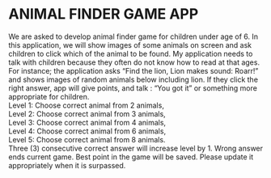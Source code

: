 # ANIMAL FINDER GAME APP
We are asked to develop animal finder game for children under age of 6. In this
application, we will show images of some animals on screen and ask children to click which of the
animal to be found. My application needs to talk with children because they often do not know
how to read at that ages. For instance; the application asks “Find the lion, Lion makes sound:
Roarr!” and shows images of random animals below including lion. If they click the right answer,
app will give points, and talk : “You got it” or something more appropriate for children.<br/>
Level 1: Choose correct animal from 2 animals,<br/>
Level 2: Choose correct animal from 3 animals,<br/>
Level 3: Choose correct animal from 4 animals,<br/>
Level 4: Choose correct animal from 6 animals,<br/>
Level 5: Choose correct animal from 8 animals.<br/>
Three (3) consecutive correct answer will increase level by 1. Wrong answer ends current game.
Best point in the game will be saved. Please update it appropriately when it is surpassed. 

